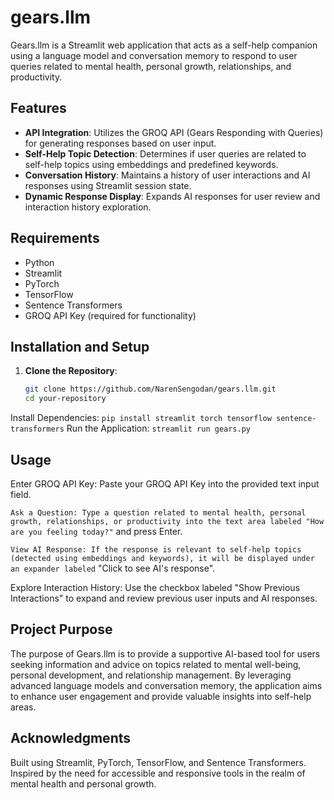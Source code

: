 # gears.llm

Gears.llm is a Streamlit web application that acts as a self-help companion using a language model and conversation memory to respond to user queries related to mental health, personal growth, relationships, and productivity.

## Features

- **API Integration**: Utilizes the GROQ API (Gears Responding with Queries) for generating responses based on user input.
- **Self-Help Topic Detection**: Determines if user queries are related to self-help topics using embeddings and predefined keywords.
- **Conversation History**: Maintains a history of user interactions and AI responses using Streamlit session state.
- **Dynamic Response Display**: Expands AI responses for user review and interaction history exploration.

## Requirements

- Python
- Streamlit
- PyTorch
- TensorFlow
- Sentence Transformers
- GROQ API Key (required for functionality)

## Installation and Setup

1. **Clone the Repository**:
   ```bash
   git clone https://github.com/NarenSengodan/gears.llm.git
   cd your-repository
Install Dependencies:
`pip install streamlit torch tensorflow sentence-transformers`
Run the Application:
`streamlit run gears.py`


## Usage
Enter GROQ API Key: Paste your GROQ API Key into the provided text input field.

`Ask a Question: Type a question related to mental health, personal growth, relationships, or productivity into the text area labeled "How are you feeling today?"` and press Enter.

`View AI Response: If the response is relevant to self-help topics (detected using embeddings and keywords), it will be displayed under an expander labeled` "Click to see AI's response".

Explore Interaction History: Use the checkbox labeled "Show Previous Interactions" to expand and review previous user inputs and AI responses.

## Project Purpose
The purpose of Gears.llm is to provide a supportive AI-based tool for users seeking information and advice on topics related to mental well-being, personal development, and relationship management. By leveraging advanced language models and conversation memory, the application aims to enhance user engagement and provide valuable insights into self-help areas.

## Acknowledgments
Built using Streamlit, PyTorch, TensorFlow, and Sentence Transformers.
Inspired by the need for accessible and responsive tools in the realm of mental health and personal growth.
